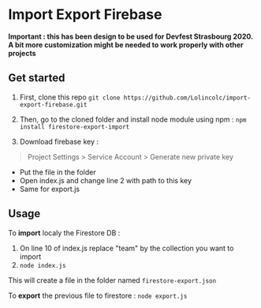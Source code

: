 # Import Export Firebase

**Important : this has been design to be used for Devfest Strasbourg 2020. A bit more customization might be needed to work properly with other projects**

## Get started
1. First, clone this repo
`git clone https://github.com/Lolincolc/import-export-firebase.git`

2. Then, go to the cloned folder and install node module using npm :
`npm install firestore-export-import`

3. Download firebase key :
> Project Settings > Service Account > Generate new private key

* Put the file in the folder
* Open index.js and change line 2 with path to this key
* Same for export.js

## Usage
To **import** localy the Firestore DB :
1.  On line 10 of index.js replace "team" by the collection you want to import
2. `node index.js`

This will create a file in the folder named `firestore-export.json`


To **export** the previous file to firestore :
`node export.js`
